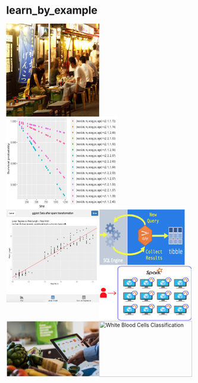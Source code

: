 # learn_by_example


<a href="https://kmezhoud.github.io/learn_by_example/RestaurantEDA/RestaurantEDA.html" target = "_blank">
<img src="images/restaurantEDA.png" align="left" height="250" width="250" title="Restaurant reservation EDA">
</a>

<a href="https://kmezhoud.github.io/learn_by_example/survival_plot_sparklyr/survival_plot_sparklyr.html" target = "_blank">
<img src="images/surv_reg_MLlib_sparklyr.png" align="left" height="250" width="300" title="Survival plot with MLlib sparklyr - ovarian cancer">
</a>


<a href="https://kmezhoud.github.io/learn_by_example/shiny_ggplot_spark_transformation/shiny_ggplot_spark_transformation.html" target = "_blank">
<img src="images/shiny_plot_MLlib_sparklyr.png" align="left" height="250" width="250" title="Plot model after spark transformation and modeling">
</a>

<a href="https://kmezhoud.github.io/learn_by_example/dplyr_to_sql/dplyr_to_sql.html" target = "_blank">
<img src="images/dplyr_to_sql.png" align="left" height="150" width="230" title="Convert dplyr code to sql">
</a>

<a href="https://kmezhoud.github.io/learn_by_example/sc_multiple_nodes/sc_multiple_nodes.html" target = "_blank">
<img src="images/sc_multiple_nodes.png" align="left" height="150" width="250" title="Connect multiple spark nodes">
</a>

<a href="https://kmezhoud.github.io/learn_by_example/instacart_market_basket_analysis/instacart_market_basket.html" target = "_blank">
<img src="images/instacart_market.png" align="left" height="150" width="250" title="Instacart Market Basket Analysis">
</a>


<a href="https://kmezhoud.github.io/learn_by_example/White_blood_Cells/White_blood_cell.html" target = "_blank">
<img src="dataset_master/JPEGImages/BloodImage_00005.jpg" align="left" height="150" width="250" title="White Blood Cells Classification">
</a>